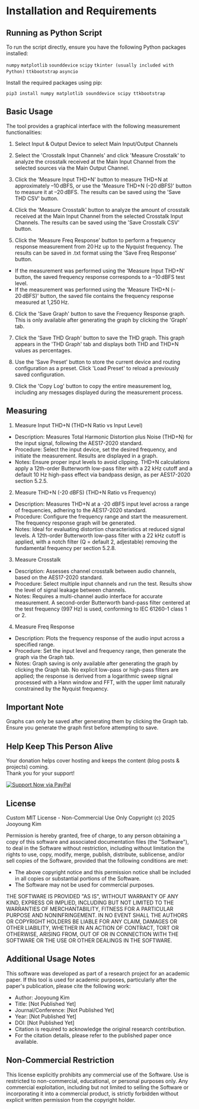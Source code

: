# Installation and Requirements

## Running as Python Script
To run the script directly, ensure you have the following Python packages installed:

`numpy`
`matplotlib`
`sounddevice`
`scipy`
`tkinter (usually included with Python)`
`ttkbootstrap`
`asyncio`

Install the required packages using pip:
  ```
pip3 install numpy matplotlib sounddevice scipy ttkbootstrap
  ```

## Basic Usage
The tool provides a graphical interface with the following measurement functionalities:

1. Select Input & Output Device to select Main Input/Output Channels

2. Select the 'Crosstalk Input Channels' and click 'Measure Crosstalk' to analyze the crosstalk received at the Main Input Channel from the selected sources via the Main Output Channel.

3. Click the 'Measure Input THD+N' button to measure THD+N at approximately –10 dBFS, or use the 'Measure THD+N (–20 dBFS)' button to measure it at –20 dBFS. The results can be saved using the 'Save THD CSV' button.

4. Click the 'Measure Crosstalk' button to analyze the amount of crosstalk received at the Main Input Channel from the selected Crosstalk Input Channels. The results can be saved using the 'Save Crosstalk CSV' button.

5. Click the 'Measure Freq Response' button to perform a frequency response measurement from 20 Hz up to the Nyquist frequency. The results can be saved in .txt format using the 'Save Freq Response' button.

- If the measurement was performed using the 'Measure Input THD+N' button, the saved frequency response corresponds to a –10 dBFS test level.
- If the measurement was performed using the 'Measure THD+N (–20 dBFS)' button, the saved file contains the frequency response measured at 1,250 Hz.

6. Click the 'Save Graph' button to save the Frequency Response graph. This is only available after generating the graph by clicking the 'Graph' tab.

7. Click the 'Save THD Graph' button to save the THD graph. This graph appears in the 'THD Graph' tab and displays both THD and THD+N values as percentages.

8. Use the 'Save Preset' button to store the current device and routing configuration as a preset. Click 'Load Preset' to reload a previously saved configuration.

9. Click the 'Copy Log' button to copy the entire measurement log, including any messages displayed during the measurement process.

## Measuring
1. Measure Input THD+N (THD+N Ratio vs Input Level)
- Description: Measures Total Harmonic Distortion plus Noise (THD+N) for the input signal, following the AES17-2020 standard.
- Procedure: Select the input device, set the desired frequency, and initiate the measurement. Results are displayed in a graph.
- Notes: Ensure proper input levels to avoid clipping. THD+N calculations apply a 12th-order Butterworth low-pass filter with a 22 kHz cutoff and a default 10 Hz high-pass effect via bandpass design, as per AES17-2020 section 5.2.5.

2. Measure THD+N (-20 dBFS) (THD+N Ratio vs Frequency)
- Description: Measures THD+N at a -20 dBFS input level across a range of frequencies, adhering to the AES17-2020 standard.
- Procedure: Configure the frequency range and start the measurement. The frequency response graph will be generated.
- Notes: Ideal for evaluating distortion characteristics at reduced signal levels. A 12th-order Butterworth low-pass filter with a 22 kHz cutoff is applied, with a notch filter (Q = default 2, adjestable) removing the fundamental frequency per section 5.2.8.

3. Measure Crosstalk
- Description: Assesses channel crosstalk between audio channels, based on the AES17-2020 standard.
- Procedure: Select multiple input channels and run the test. Results show the level of signal leakage between channels.
- Notes: Requires a multi-channel audio interface for accurate measurement. A second-order Butterworth band-pass filter centered at the test frequency (997 Hz) is used, conforming to IEC 61260-1 class 1 or 2.

4. Measure Freq Response
- Description: Plots the frequency response of the audio input across a specified range.
- Procedure: Set the input level and frequency range, then generate the graph via the Graph tab.
- Notes: Graph saving is only available after generating the graph by clicking the Graph tab. No explicit low-pass or high-pass filters are applied; the response is derived from a logarithmic sweep signal processed with a Hann window and FFT, with the upper limit naturally constrained by the Nyquist frequency.

## Important Note
Graphs can only be saved after generating them by clicking the Graph tab.
Ensure you generate the graph first before attempting to save.

## Help Keep This Person Alive

Your donation helps cover hosting and keeps the content (blog posts & projects) coming.  
Thank you for your support!

<a href="https://paypal.me/JooyoungMusic/1.99" target="_blank">
  <img src="https://img.shields.io/badge/Support-Now-blue?style=for-the-badge&logo=paypal" alt="Support Now via PayPal" />
</a>

## License
Custom MIT License - Non-Commercial Use Only
Copyright (c) 2025 Jooyoung Kim

Permission is hereby granted, free of charge, to any person obtaining a copy of this software and associated documentation files (the "Software"), to deal in the Software without restriction, including without limitation the rights to use, copy, modify, merge, publish, distribute, sublicense, and/or sell copies of the Software, provided that the following conditions are met:

- The above copyright notice and this permission notice shall be included in all copies or substantial portions of the Software.
- The Software may not be used for commercial purposes.

THE SOFTWARE IS PROVIDED "AS IS", WITHOUT WARRANTY OF ANY KIND, EXPRESS OR IMPLIED, INCLUDING BUT NOT LIMITED TO THE WARRANTIES OF MERCHANTABILITY, FITNESS FOR A PARTICULAR PURPOSE AND NONINFRINGEMENT.
IN NO EVENT SHALL THE AUTHORS OR COPYRIGHT HOLDERS BE LIABLE FOR ANY CLAIM, DAMAGES OR OTHER LIABILITY, WHETHER IN AN ACTION OF CONTRACT, TORT OR OTHERWISE, ARISING FROM, OUT OF OR IN CONNECTION WITH THE SOFTWARE OR THE USE OR OTHER DEALINGS IN THE SOFTWARE.

## Additional Usage Notes
This software was developed as part of a research project for an academic paper.
If this tool is used for academic purposes, particularly after the paper's publication, please cite the following work:

- Author: Jooyoung Kim
- Title: [Not Published Yet]
- Journal/Conference: [Not Published Yet]
- Year: [Not Published Yet]
- DOI: [Not Published Yet]
- Citation is required to acknowledge the original research contribution.
- For the citation details, please refer to the published paper once available.

## Non-Commercial Restriction
This license explicitly prohibits any commercial use of the Software.
Use is restricted to non-commercial, educational, or personal purposes only.
Any commercial exploitation, including but not limited to selling the Software or incorporating it into a commercial product, is strictly forbidden without explicit written permission from the copyright holder.
